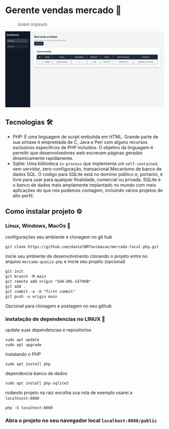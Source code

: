 # Gerente vendas mercado 🛒

> lorem impsum

![img-project](./img-project/img-project.png)

## Tecnologias 🛠️

-   PHP: É uma linguagem de script embutida em HTML. Grande parte de sua sintaxe é emprestada de C, Java e Perl com alguns recursos exclusivos específicos de PHP incluídos. O objetivo da linguagem é permitir que desenvolvedores web escrevam páginas geradas dinamicamente rapidamente.
-   Sqlite: Uma biblioteca `in-process` que implementa um `self-contained`, sem servidor, zero-configuração, transacional Mecanismo de banco de dados SQL. O código para SQLite está no domínio público e, portanto, é livre para usar para qualquer finalidade, comercial ou privada. SQLite é o banco de dados mais amplamente implantado no mundo com mais aplicações do que nós podemos contagem, incluindo vários projetos de alto perfil.

## Como instalar projeto ⚙️

### Linux, Windows, MacOs 🐘

configurações seu ambiente e clonagem no git hub

```
git clone https://github.com/danielBRTanimacao/mercado-local-php.git
```

inicie seu ambiente de desenvolvimento clonando o projeto entre no arquivo `mercado-queijo-php` e inicie seu projeto (opcional)

```
git init
git branch -M main
git remote add origin "SUA-URL-GITHUB"
git add .
git commit -a -m "first commit"
git push -u origin main
```

Opcional para clonagem e postagem no seu github

### instalação de dependencias no LINUX 🐧

update suas dependencias e repositorios

```
sudo apt update
sudo apt upgrade
```

instalando o PHP

```
sudo apt install php
```

dependencia banco de dados

```
sudo apt install php-sqlite3
```

rodando projeto na raiz escolha sua rota de exemplo usarei a `localhsost:8080`

```
php -S localhost:8080
```

### Abra o projeto no seu navegador local `localhost:8080/public`
